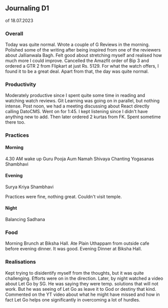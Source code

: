 ## Journaling D1

of 18.07.2023

### Overall

Today was quite normal. Wrote a couple of G Reviews in the morning. Polished some of the writing after being inspired from one of the reviewers about Jallianwala Bagh. Felt good about stretching myself and realised how much more I could improve.
Cancelled the Amazfit order of Bip 3 and ordered a GTR 2 from Flipkart at just Rs. 5129. For what the watch offers, I found it to be a great deal. Apart from that, the day was quite normal.

### Productivity

Moderately productive since I spent quite some time in reading and watching watch reviews. Git Learning was going on in parallel, but nothing intense. Post noon, we had a meeting discussing about React directly calling DatoCMS. Went on for 1:45. I kept listening since I didn't have anything new to add. Then later ordered 2 kurtas from FK. Spent sometime there too.

### Practices

#### Morning

4.30 AM wake up
Guru Pooja
Aum Namah Shivaya Chanting
Yogasanas
Shambhavi

#### Evening

Surya Kriya
Shambhavi

Practices were fine, nothing great.
Couldn't visit temple.

#### Night

Balancing Sadhana

### Food

Morning Brunch at Biksha Hall.
Ate Plain Uthappam from outside cafe before evening dinner. It was good.
Evening Dinner at Biksha Hall.

### Realisations

Kept trying to disidentify myself from the thoughts, but it was quite challenging. Efforts were on in the direction.
Later, by night watched a video about Let Go by SG. He was saying they were temp. solutions that will not work. But he was seeing of Let Go as leave it to God or destiny that kind. Commented on the YT video about what he might have missed and how in fact Let Go helps one significantly in overcoming a lot of hurdles.
